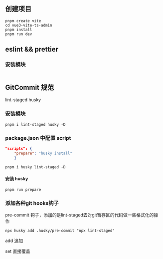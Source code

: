 ## 创建项目

```shell
pnpm create vite
cd vue3-vite-ts-admin
pnpm install
pnpm run dev
```

## eslint && prettier

### 安装模块

```shell

```

## GitCommit 规范

lint-staged husky

### 安装模块

```shell
pnpm i lint-staged husky -D
```

### package.json 中配置 script

```json
"scripts": {
    "prepare": "husky install"
    }
```

```shell
pnpm i husky lint-staged -D
```

#### 安装 husky

```shell
pnpm run prepare
```

### 添加各种git hooks钩子

pre-commit 钩子，添加的是lint-staged去对git暂存区的代码做一些格式化的操作

```shell
npx husky add .husky/pre-commit "npx lint-staged"
```

add 追加

set 直接覆盖
